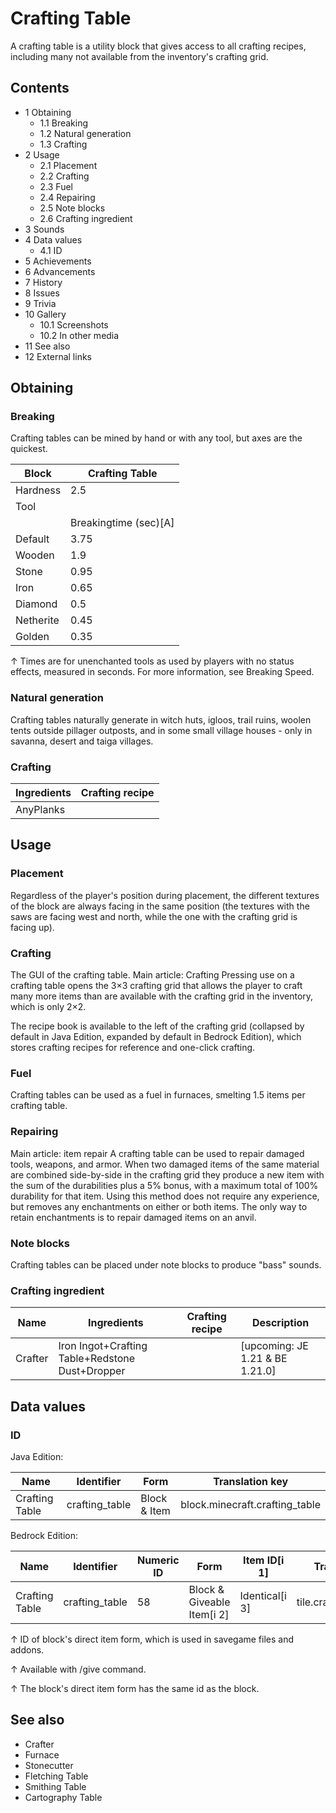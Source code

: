 # Crafting Table
A crafting table is a utility block that gives access to all crafting recipes, including many not available from the inventory's crafting grid.

## Contents
- 1 Obtaining
	- 1.1 Breaking
	- 1.2 Natural generation
	- 1.3 Crafting
- 2 Usage
	- 2.1 Placement
	- 2.2 Crafting
	- 2.3 Fuel
	- 2.4 Repairing
	- 2.5 Note blocks
	- 2.6 Crafting ingredient
- 3 Sounds
- 4 Data values
	- 4.1 ID
- 5 Achievements
- 6 Advancements
- 7 History
- 8 Issues
- 9 Trivia
- 10 Gallery
	- 10.1 Screenshots
	- 10.2 In other media
- 11 See also
- 12 External links

## Obtaining
### Breaking
Crafting tables can be mined by hand or with any tool, but axes are the quickest.

| Block     | Crafting Table        |
|-----------|-----------------------|
| Hardness  | 2.5                   |
| Tool      |                       |
|           | Breakingtime (sec)[A] |
| Default   | 3.75                  |
| Wooden    | 1.9                   |
| Stone     | 0.95                  |
| Iron      | 0.65                  |
| Diamond   | 0.5                   |
| Netherite | 0.45                  |
| Golden    | 0.35                  |


↑ Times are for unenchanted tools as used by players with no status effects, measured in seconds. For more information, see Breaking Speed.


### Natural generation
Crafting tables naturally generate in witch huts, igloos, trail ruins, woolen tents outside pillager outposts, and in some small village houses - only in savanna, desert and taiga villages.

### Crafting
| Ingredients | Crafting recipe |
|-------------|-----------------|
| AnyPlanks   |                 |

## Usage
### Placement
Regardless of the player's position during placement, the different textures of the block are always facing in the same position (the textures with the saws are facing west and north, while the one with the crafting grid is facing up).

### Crafting
The GUI of the crafting table.
Main article: Crafting
Pressing use on a crafting table opens the 3×3 crafting grid that allows the player to craft many more items than are available with the crafting grid in the inventory, which is only 2×2.

The recipe book is available to the left of the crafting grid (collapsed by default in Java Edition, expanded by default in Bedrock Edition), which stores crafting recipes for reference and one-click crafting.

### Fuel
Crafting tables can be used as a fuel in furnaces, smelting 1.5 items per crafting table.

### Repairing

Main article: item repair
A crafting table can be used to repair damaged tools, weapons, and armor. When two damaged items of the same material are combined side-by-side in the crafting grid they produce a new item with the sum of the durabilities plus a 5% bonus, with a maximum total of 100% durability for that item. Using this method does not require any experience, but removes any enchantments on either or both items. The only way to retain enchantments is to repair damaged items on an anvil.

### Note blocks
Crafting tables can be placed under note blocks to produce "bass" sounds.

### Crafting ingredient
| Name    | Ingredients                                     | Crafting recipe | Description                      |
|---------|-------------------------------------------------|-----------------|----------------------------------|
| Crafter | Iron Ingot+Crafting Table+Redstone Dust+Dropper |                 | ‌[upcoming: JE 1.21 & BE 1.21.0] |

## Data values
### ID
Java Edition:

| Name           | Identifier     | Form         | Translation key                |
|----------------|----------------|--------------|--------------------------------|
| Crafting Table | crafting_table | Block & Item | block.minecraft.crafting_table |

Bedrock Edition:

| Name           | Identifier     | Numeric ID | Form                       | Item ID[i 1]   | Translation key          |
|----------------|----------------|------------|----------------------------|----------------|--------------------------|
| Crafting Table | crafting_table | 58         | Block & Giveable Item[i 2] | Identical[i 3] | tile.crafting_table.name |


↑ ID of block's direct item form, which is used in savegame files and addons.

↑ Available with /give command.

↑ The block's direct item form has the same id as the block.


## See also
- Crafter
- Furnace
- Stonecutter
- Fletching Table
- Smithing Table
- Cartography Table

